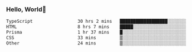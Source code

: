 
### Hello, World🐤

<!--START_SECTION:waka-->

```txt
TypeScript                 30 hrs 2 mins   ██████████████████░░░░░░░   71.55 %
HTML                       8 hrs 7 mins    █████░░░░░░░░░░░░░░░░░░░░   19.35 %
Prisma                     1 hr 37 mins    █░░░░░░░░░░░░░░░░░░░░░░░░   03.88 %
CSS                        33 mins         ▒░░░░░░░░░░░░░░░░░░░░░░░░   01.33 %
Other                      24 mins         ▒░░░░░░░░░░░░░░░░░░░░░░░░   00.99 %
```

<!--END_SECTION:waka-->

